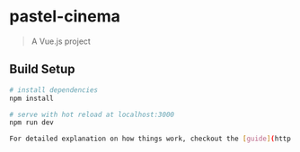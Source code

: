 # pastel-cinema

> A Vue.js project

## Build Setup

``` bash
# install dependencies
npm install

# serve with hot reload at localhost:3000
npm run dev

For detailed explanation on how things work, checkout the [guide](http://vuejs-templates.github.io/webpack/) and [docs for vue-loader](http://vuejs.github.io/vue-loader).
